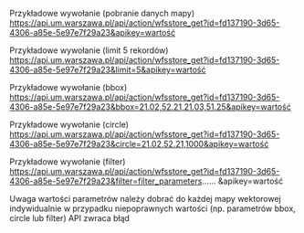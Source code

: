 Przykładowe wywołanie (pobranie danych mapy)
https://api.um.warszawa.pl/api/action/wfsstore_get?id=fd137190-3d65-4306-a85e-5e97e7f29a23&apikey=wartość

Przykładowe wywołanie (limit 5 rekordów)
https://api.um.warszawa.pl/api/action/wfsstore_get?id=fd137190-3d65-4306-a85e-5e97e7f29a23&limit=5&apikey=wartość

Przykładowe wywołanie (bbox)
https://api.um.warszawa.pl/api/action/wfsstore_get?id=fd137190-3d65-4306-a85e-5e97e7f29a23&bbox=21.02,52.21,21.03,51.25&apikey=wartość

Przykładowe wywołanie (circle)
https://api.um.warszawa.pl/api/action/wfsstore_get?id=fd137190-3d65-4306-a85e-5e97e7f29a23&circle=21.02,52.21,1000&apikey=wartość

Przykładowe wywołanie (filter)
https://api.um.warszawa.pl/api/action/wfsstore_get?id=fd137190-3d65-4306-a85e-5e97e7f29a23&filter=filter_parameters...... &apikey=wartość

Uwaga wartości parametrów należy dobrać do każdej mapy wektorowej indywidualnie w przypadku niepoprawnych wartości (np. parametrów bbox, circle lub filter) API zwraca błąd